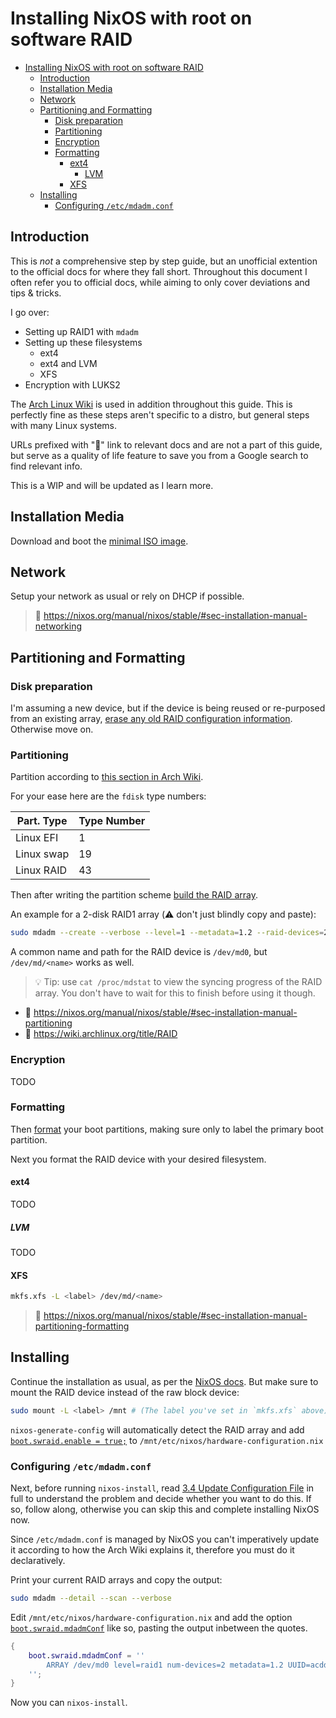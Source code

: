 # Installing NixOS with root on software RAID

- [Installing NixOS with root on software RAID](#installing-nixos-with-root-on-software-raid)
  - [Introduction](#introduction)
  - [Installation Media](#installation-media)
  - [Network](#network)
  - [Partitioning and Formatting](#partitioning-and-formatting)
    - [Disk preparation](#disk-preparation)
    - [Partitioning](#partitioning)
    - [Encryption](#encryption)
    - [Formatting](#formatting)
      - [ext4](#ext4)
        - [LVM](#lvm)
      - [XFS](#xfs)
  - [Installing](#installing)
    - [Configuring `/etc/mdadm.conf`](#configuring-etcmdadmconf)

## Introduction

This is _not_ a comprehensive step by step guide, but an unofficial extention to the official docs for where they fall short. Throughout this document I often refer you to official docs, while aiming to only cover deviations and tips & tricks.

I go over:

- Setting up RAID1 with `mdadm`
- Setting up these filesystems
  - ext4
  - ext4 and LVM
  - XFS
- Encryption with LUKS2

The [Arch Linux Wiki](https://wiki.archlinux.org) is used in addition throughout this guide. This is perfectly fine as these steps aren't specific to a distro, but general steps with many Linux systems.

URLs prefixed with "📄" link to relevant docs and are not a part of this guide, but serve as a quality of life feature to save you from a Google search to find relevant info.

This is a WIP and will be updated as I learn more.

## Installation Media

Download and boot the [minimal ISO image](https://nixos.org/download/#nixos-iso).

## Network

Setup your network as usual or rely on DHCP if possible.

> 📄 https://nixos.org/manual/nixos/stable/#sec-installation-manual-networking

## Partitioning and Formatting

### Disk preparation

I'm assuming a new device, but if the device is being reused or re-purposed from an existing array, [erase any old RAID configuration information](https://wiki.archlinux.org/title/RAID#Prepare_the_devices). Otherwise move on.

### Partitioning

Partition according to [this section in Arch Wiki](https://wiki.archlinux.org/title/RAID#Partition_the_devices).

For your ease here are the `fdisk` type numbers:

| Part. Type | Type Number |
| ---------- | ----------- |
| Linux EFI  | 1           |
| Linux swap | 19          |
| Linux RAID | 43          |

Then after writing the partition scheme [build the RAID array](https://wiki.archlinux.org/title/RAID#Build_the_array).

An example for a 2-disk RAID1 array (⚠️ don't just blindly copy and paste):

```bash
sudo mdadm --create --verbose --level=1 --metadata=1.2 --raid-devices=2 /dev/md/<name> /dev/sdaX /dev/sdbY # (Replace X and Y with the partition number of your root partition)
```

A common name and path for the RAID device is `/dev/md0`, but `/dev/md/<name>` works as well.

> 💡 Tip: use `cat /proc/mdstat` to view the syncing progress of the RAID array. You don't have to wait for this to finish before using it though.

- 📄 https://nixos.org/manual/nixos/stable/#sec-installation-manual-partitioning
- 📄 https://wiki.archlinux.org/title/RAID

### Encryption

TODO

### Formatting

Then [format](https://nixos.org/manual/nixos/stable/#sec-installation-manual-partitioning-formatting) your boot partitions, making sure only to label the primary boot partition.

Next you format the RAID device with your desired filesystem.

#### ext4

TODO

##### LVM

TODO

#### XFS

```bash
mkfs.xfs -L <label> /dev/md/<name>
```

> 📄 https://nixos.org/manual/nixos/stable/#sec-installation-manual-partitioning-formatting

## Installing

Continue the installation as usual, as per the [NixOS docs](https://nixos.org/manual/nixos/stable/#sec-installation-manual-installing). But make sure to mount the RAID device instead of the raw block device:

```bash
sudo mount -L <label> /mnt # (The label you've set in `mkfs.xfs` above)
```

`nixos-generate-config` will automatically detect the RAID array and add [`boot.swraid.enable = true;`](https://search.nixos.org/options?channel=24.05&show=boot.swraid.enable&from=0&size=50&sort=relevance&type=packages&query=mdadm) to `/mnt/etc/nixos/hardware-configuration.nix`

### Configuring `/etc/mdadm.conf`

Next, before running `nixos-install`, read [3.4 Update Configuration File](https://wiki.archlinux.org/title/RAID#Update_configuration_file) in full to understand the problem and decide whether you want to do this. If so, follow along, otherwise you can skip this and complete installing NixOS now.

Since `/etc/mdadm.conf` is managed by NixOS you can't imperatively update it according to how the Arch Wiki explains it, therefore you must do it declaratively.

Print your current RAID arrays and copy the output:

```bash
sudo mdadm --detail --scan --verbose
```

Edit `/mnt/etc/nixos/hardware-configuration.nix` and add the option [`boot.swraid.mdadmConf`](https://search.nixos.org/options?channel=24.05&show=boot.swraid.mdadmConf&from=0&size=50&sort=relevance&type=packages&query=mdadm) like so, pasting the output inbetween the quotes.

```nix
{
    boot.swraid.mdadmConf = ''
        ARRAY /dev/md0 level=raid1 num-devices=2 metadata=1.2 UUID=acddd0cf:d8e65dab:7c29ff58:fab09463 devices=/dev/vda2,/dev/vdb2
    '';
}
```

Now you can `nixos-install`.
